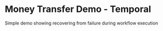 # Money Transfer Demo - Temporal

Simple demo showing recovering from failure during workflow execution